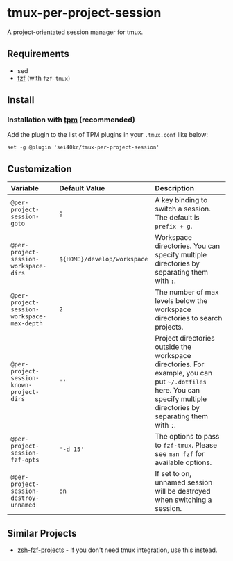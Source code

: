 # tmux-per-project-session

A project-orientated session manager for tmux.

## Requirements

- sed
- [fzf](https://github.com/junegunn/fzf) (with `fzf-tmux`)

## Install

### Installation with [tpm](https://github.com/tmux-plugins/tpm) (recommended)

Add the plugin to the list of TPM plugins in your `.tmux.conf` like below:

```tmux
set -g @plugin 'sei40kr/tmux-per-project-session'
```

## Customization

| Variable                                   | Default Value               | Description                                                                                                                                                           |
| :--                                        | :--                         | :--                                                                                                                                                                   |
| `@per-project-session-goto`                | `g`                         | A key binding to switch a session. The default is `prefix + g`.                                                                                                       |
| `@per-project-session-workspace-dirs`      | `${HOME}/develop/workspace` | Workspace directories. You can specify multiple directories by separating them with `:`.                                                                              |
| `@per-project-session-workspace-max-depth` | `2`                         | The number of max levels below the workspace directories to search projects.                                                                                          |
| `@per-project-session-known-project-dirs`  | `''`                        | Project directories outside the workspace directories. For example, you can put `~/.dotfiles` here. You can specify multiple directories by separating them with `:`. |
| `@per-project-session-fzf-opts`            | `'-d 15'`                   | The options to pass to `fzf-tmux`. Please see `man fzf` for available options.                                                                                        |
| `@per-project-session-destroy-unnamed`     | `on`                        | If set to on, unnamed session will be destroyed when switching a session.                                                                                             |

## Similar Projects

- [zsh-fzf-projects](https://github.com/sei40kr/zsh-fzf-projects) - If you don't need tmux integration, use this instead.
